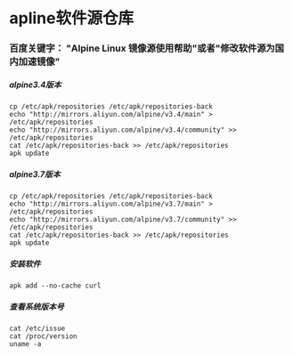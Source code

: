 # apline软件源仓库

### 百度关键字： "Alpine Linux 镜像源使用帮助"或者"修改软件源为国内加速镜像"

##### alpine3.4版本
```
cp /etc/apk/repositories /etc/apk/repositories-back
echo "http://mirrors.aliyun.com/alpine/v3.4/main" > /etc/apk/repositories
echo "http://mirrors.aliyun.com/alpine/v3.4/community" >> /etc/apk/repositories
cat /etc/apk/repositories-back >> /etc/apk/repositories
apk update
```

##### alpine3.7版本
```
cp /etc/apk/repositories /etc/apk/repositories-back
echo "http://mirrors.aliyun.com/alpine/v3.7/main" > /etc/apk/repositories
echo "http://mirrors.aliyun.com/alpine/v3.7/community" >> /etc/apk/repositories
cat /etc/apk/repositories-back >> /etc/apk/repositories
apk update
```

##### 安装软件
```
apk add --no-cache curl
```

##### 查看系统版本号
```
cat /etc/issue
cat /proc/version
uname -a
```